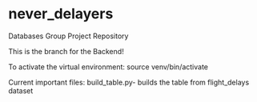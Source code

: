 # never_delayers 
Databases Group Project Repository

This is the branch for the Backend!

To activate the virtual environment:
source venv/bin/activate

Current important files:
build_table.py- builds the table from flight_delays dataset
